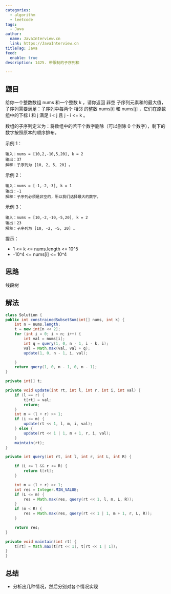 ```yaml
---
categories:
  - algorithm
  - leetcode
tags:
  - Java
author: 
  name: JavaInterview.cn
  link: https://JavaInterview.cn
titleTag: Java
feed:
  enable: true
description: 1425. 带限制的子序列和

---
```


## 题目
给你一个整数数组 nums 和一个整数 k ，请你返回 非空 子序列元素和的最大值，子序列需要满足：子序列中每两个 相邻 的整数 nums[i] 和 nums[j] ，它们在原数组中的下标 i 和 j 满足 i < j 且 j - i <= k 。

数组的子序列定义为：将数组中的若干个数字删除（可以删除 0 个数字），剩下的数字按照原本的顺序排布。



示例 1：

    输入：nums = [10,2,-10,5,20], k = 2
    输出：37
    解释：子序列为 [10, 2, 5, 20] 。
示例 2：

    输入：nums = [-1,-2,-3], k = 1
    输出：-1
    解释：子序列必须是非空的，所以我们选择最大的数字。
示例 3：

    输入：nums = [10,-2,-10,-5,20], k = 2
    输出：23
    解释：子序列为 [10, -2, -5, 20] 。


提示：

* 1 <= k <= nums.length <= 10^5
* -10^4 <= nums[i] <= 10^4


## 思路

线段树

## 解法
```java
class Solution {
public int constrainedSubsetSum(int[] nums, int k) {
    int n = nums.length;
    t = new int[n << 2];
    for (int i = 0; i < n; i++) {
        int val = nums[i];
        int q = query(1, 0, n - 1, i - k, i);
        val = Math.max(val, val + q);
        update(1, 0, n - 1, i, val);

    }
    return query(1, 0, n - 1, 0, n - 1);
}

private int[] t;

private void update(int rt, int l, int r, int i, int val) {
    if (l == r) {
        t[rt] = val;
        return;
    }
    int m = (l + r) >> 1;
    if (i <= m) {
        update(rt << 1, l, m, i, val);
    } else {
        update(rt << 1 | 1, m + 1, r, i, val);
    }
    maintain(rt);
}

private int query(int rt, int l, int r, int L, int R) {

    if (L <= l && r <= R) {
        return t[rt];
    }

    int m = (l + r) >> 1;
    int res = Integer.MIN_VALUE;
    if (L <= m) {
        res = Math.max(res, query(rt << 1, l, m, L, R));
    }
    if (m < R) {
        res = Math.max(res, query(rt << 1 | 1, m + 1, r, L, R));
    }

    return res;
}

private void maintain(int rt) {
    t[rt] = Math.max(t[rt << 1], t[rt << 1 | 1]);
}
}

```

## 总结

- 分析出几种情况，然后分别对各个情况实现 
